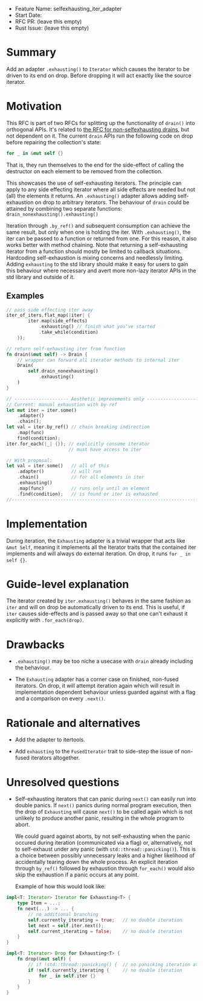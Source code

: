 - Feature Name: selfexhausting_iter_adapter
- Start Date:
- RFC PR: (leave this empty)
- Rust Issue: (leave this empty)

# Summary
[summary]: #summary

Add an adapter `.exhausting()` to `Iterator` which causes the iterator to be driven to its end on drop. Before dropping it will act exactly like the source iterator.

# Motivation
[motivation]: #motivation

This RFC is part of two RFCs for splitting up the functionality of `drain()` into orthogonal APIs. It's related to [the RFC for non-selfexhausting drains](https://hackmd.io/s/rksDventG#), but not dependent on it.
The current `drain` APIs run the following code on drop before repairing the collection's state:

```rust
for _ in &mut self {}
```

That is, they run themselves to the end for the side-effect of calling the destructor on each element to be removed from the collection.

This showcases the use of self-exhausting iterators. The principle can apply to any side effecting iterator where all side effects are needed but not (all) the elements it returns. An `.exhausting()` adapter allows adding self-exhaustion on drop to arbitrary iterators.
The behaviour of `drain` could be attained by combining two separate functions:
`drain_nonexhausting().exhausting()`

Iteration through `.by_ref()` and subsequent consumption can achieve the same result, but only when one is holding the iter. With `.exhausting()`, the iter can be passed to a function or returned from one. For this reason, it also works better with method chaining.
Note that returning a self-exhausting iterator from a function should mostly be limited to callback situations. Hardcoding self-exhaustion is mixing concerns and needlessly limiting.
Adding `exhausting` to the std library should make it easy for users to gain this behaviour where necessary and avert more non-lazy iterator APIs in the std library and outside of it.

## Examples
```rust
// pass side effecting iter away
iter_of_iters.flat_map(|iter| {
        iter.map(side_effects)
            .exhausting() // finish what you've started
            .take_while(condition)
    });

// return self-exhausting iter from function
fn drain(&mut self) -> Drain {
    // wrapper can forward all iterator methods to internal iter
    Drain(
        self.drain_nonexhausting()
            .exhausting()
    )
}

// -------------------- Aesthetic improvements only ---------------------
// Current: manual exhaustion with by-ref
let mut iter = iter.some()
    .adapter()
    .chain();
let val = iter.by_ref() // chain breaking indirection
    .map(func)
    find(condition);
iter.for_each(|_| {}); // explicitly consume iterator
                       // must have access to iter

// With proposal:
let val = iter.some()   // all of this
    .adapter()          // will run
    .chain()            // for all elements in iter
    .exhausting()
    .map(func)          // runs only until an element
    .find(condition);   // is found or iter is exhausted
//----------------------------------------------------------------------
```

# Implementation
During iteration, the `Exhausting` adapter is a trivial wrapper that acts like `&mut Self`, meaning it implements all the Iterator traits that the contained iter implements and will always do external iteration. On drop, it runs `for _ in self {}`.

# Guide-level explanation
[guide-level-explanation]: #guide-level-explanation

The iterator created by `iter.exhausting()` behaves in the same fashion as `iter` and will on drop be automatically driven to its end. This is useful, if `iter` causes side-effects and is passed away so that one can't exhaust it explicitly with `.for_each(drop)`.

# Drawbacks
[drawbacks]: #drawbacks
* `.exhausting()` may be too niche a usecase with `drain` already including the behaviour.

* The `Exhausting` adapter has a corner case on finished, non-fused iterators. On drop, it will attempt iteration again which will result in implementation dependent behaviour unless guarded against with a flag and a comparison on every `.next()`.

# Rationale and alternatives
[alternatives]: #alternatives
* Add the adapter to itertools.

* Add `exhausting` to the `FusedIterator` trait to side-step the issue of non-fused iterators altogether.

# Unresolved questions
[unresolved]: #unresolved-questions

* Self-exhausting iterators that can panic during `next()` can easily run into double panics. If `next()` panics during normal program execution,
  then the drop of `Exhausting` will cause `next()` to be called again which is not unlikely to produce another panic, resulting in the whole program to abort.

  We could guard against aborts, by not self-exhausting when the panic occured during iteration (communicated via a flag) or, alternatively, not to self-exhaust under any panic (with `std::thread::panicking()`). This is a choice between possibly unnecessary leaks and a higher likelihood of accidentally tearing down the whole process. An explicit iteration through `by_ref()` followed by exhaustion through `for_each()` would also skip the exhaustion if a panic occurs at any point.

  Example of how this would look like:

```rust
impl<T: Iterator> Iterator for Exhausting<T> {
    type Item = ...;
    fn next(...) -> ... {
        // no additional branching
        self.currently_iterating = true;   // no double iteration
        let next = self.iter.next();
        self.current_iterating = false;    // no double iteration
    }
}

impl<T: Iterator> Drop for Exhausting<T> {
    fn drop(&mut self) {
        // if !std::thread::panicking() {  // no panicking iteration at all
        if !self.currently_iterating {     // no double iteration
            for _ in self.iter {}
        }
    }
}
```
